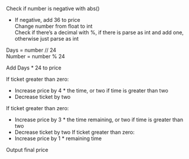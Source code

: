 Check if number is negative with abs()  
-	If negative, add 36 to price  
Change number from float to int  
Check if there’s a decimal with %, if there is parse as int and add one, otherwise just parse as int  

Days = number // 24  
Number = number % 24  

Add Days * 24 to price  

If ticket greater than zero:  
-	Increase price by 4 * the time, or two if time is greater than two
-	Decrease ticket by two

If ticket greater than zero:
-	Increase price by 3 * the time remaining, or two if time is greater than two
-	Decrease ticket by two
If ticket greater than zero:
-	Increase price by 1 * remaining time

Output final price

